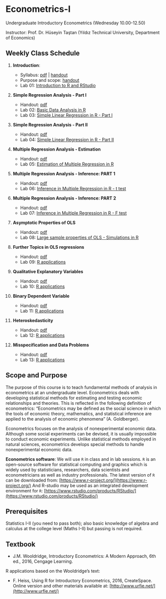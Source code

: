 # Econometrics-I
Undergraduate Introductory Econometrics (Wednesday 10.00-12.50)

Instructor: Prof. Dr. Hüseyin Taştan 
(Yıldız Technical University, Department of Economics)

## Weekly Class Schedule 

1. **Introduction**: 
    * Syllabus: [pdf](https://raw.githack.com/htastan/Econometrics-I/main/syllabus.pdf) | [handout](https://raw.githack.com/htastan/Econometrics-I/main/Slide-Handouts/Handout-00-Intro-Syllabus.pdf)
    * Purpose and scope: [handout](https://raw.githack.com/htastan/Econometrics-I/main/Slide-Handouts/Handout-01-Introduction.pdf)
    * Lab 01: [Introduction to R and RStudio](https://raw.githack.com/htastan/Econometrics-I/main/Labs/Lab-01-Intro-to-R-and-RStudio.html)

2. **Simple Regression Analysis - Part I**
    * Handout: [pdf](https://raw.githack.com/htastan/Econometrics-I/main/Slide-Handouts/Handout-02-Simple-Regression-Analysis-I.pdf)
    * Lab 02: [Basic Data Analysis in R](https://raw.githack.com/htastan/Econometrics-I/main/Labs/Lab-02-Basic-Data-Analysis-in-R.html)
    * Lab 03: [Simple Linear Regression in R - Part I](https://raw.githack.com/htastan/Econometrics-I/main/Labs/Lab-03-SLR-part-1.html)


3. **Simple Regression Analysis - Part II**
    * Handout: [pdf](https://raw.githack.com/htastan/Econometrics-I/main/Slide-Handouts/Handout-03-Simple-Regression-Analysis-II.pdf)
    * Lab 04: [Simple Linear Regression in R - Part II](https://raw.githack.com/htastan/Econometrics-I/main/Labs/Lab-04-SLR-part-2.html)

4. **Multiple Regression Analysis - Estimation**
    * Handout: [pdf](https://raw.githack.com/htastan/Econometrics-I/main/Slide-Handouts/Handout-04-Multiple-Regression-Analysis-Estimation.pdf)
    * Lab 05: [Estimation of Multiple Regression in R](https://raw.githack.com/htastan/Econometrics-I/main/Labs/Lab-05-MLR-estimation.html)

5. **Multiple Regression Analysis - Inference: PART 1**
    * Handout: [pdf](https://raw.githack.com/htastan/Econometrics-I/main/Slide-Handouts/Handout-05-Multiple-Regression-Analysis-Inference.pdf)
    * Lab 06: [Inference in Multiple Regression in R -  t test](https://raw.githack.com/htastan/Econometrics-I/main/Labs/Lab-06-MLR-inference-part-1.html)

6. **Multiple Regression Analysis - Inference: PART 2**
    * Handout: [pdf](https://raw.githack.com/htastan/Econometrics-I/main/Slide-Handouts/Handout-06-Multiple-Regression-Analysis-Inference-II.pdf)
    * Lab 07: [Inference in Multiple Regression in R - F test](https://raw.githack.com/htastan/Econometrics-I/main/Labs/Lab-07-MLR-inference-part-2.html)

7. **Asymptotic Properties of OLS**
    * Handout: [pdf](https://raw.githack.com/htastan/Econometrics-I/main/Slide-Handouts/Handout-07-Asymptotics.pdf)
    * Lab 08: [Large sample properties of OLS - Simulations in R](https://raw.githack.com/htastan/Econometrics-I/main/Labs/Lab-08-Asymptotics.html)

8. **Further Topics in OLS regressions**
    * Handout: [pdf](https://raw.githack.com/htastan/Econometrics-I/main/Slide-Handouts/Handout-08-MLR-Further-Topics.pdf)
    * Lab 09: [R applications](https://raw.githack.com/htastan/Econometrics-I/main/Labs/Lab-09-MLR-further-topics.html)
    
9. **Qualitative Explanatory Variables**
    * Handout: [pdf](https://raw.githack.com/htastan/Econometrics-I/main/Slide-Handouts/Handout-09-Qualitative-Variables.pdf)
    * Lab 10: [R applications](https://raw.githack.com/htastan/Econometrics-I/main/Labs/Lab-10-Dummy-Variables.html)


10. **Binary Dependent Variable**
    * Handout: [pdf](https://raw.githack.com/htastan/Econometrics-I/main/Slide-Handouts/Handout-10-Binary-Dependent-Variable.pdf)
    * Lab 11: [R applications](https://raw.githack.com/htastan/Econometrics-I/main/Labs/Lab-11-Binary-Dependent-Variable.html)

11. **Heteroskedasticity**
    * Handout: [pdf](https://raw.githack.com/htastan/Econometrics-I/main/Slide-Handouts/Handout-11-Heteroscedasticity.pdf)
    * Lab 12: [R applications](https://raw.githack.com/htastan/Econometrics-I/main/Labs/Lab-12-Heteroscedasticity.html)

12. **Misspecification and Data Problems**
    * Handout: [pdf](https://raw.githack.com/htastan/Econometrics-I/main/Slide-Handouts/Handout-12-Misspecification-and-Data-Problems.pdf)
    * Lab 13: [R applications](https://raw.githack.com/htastan/Econometrics-I/main/Labs/Lab-13-Misspecification.html)
    
## Scope and Purpose 

The purpose of this course is to teach fundamental methods of analysis in econometrics at an undergraduate level. Econometrics deals with developing statistical methods for estimating and testing economic relationships and theories. This is reflected in the following definition of econometrics: “Econometrics may be defined as the social science in which the tools of economic theory, mathematics, and statistical inference are applied to the analysis of economic phenomena” (A. Goldberger). 

Econometrics focuses on the analysis of nonexperimental economic data. Although some social experiments can be devised, it is usually impossible to conduct economic experiments. Unlike statistical methods employed in natural sciences, econometrics develops special methods to handle nonexperimental economic data. 

**Econometrics software**: We will use `R` in class and in lab sessions. `R` is an open-source software for statistical computing and graphics which is widely used by statisticians, researchers, data scientists and econometricians as well as industry professionals. The latest version of `R` can be downloaded from: 
[https://www.r-project.org/](https://www.r-project.org/) 
And R-studio may be used as an integrated development environment for `R`: 
[https://www.rstudio.com/products/RStudio/](https://www.rstudio.com/products/RStudio/)

## Prerequisites

Statistics I-II (you need to pass both); also basic knowledge of algebra and calculus at the college level (Maths I-II) but passing is not required. 

## Textbook

  * J.M. Wooldridge, Introductory Econometrics: A Modern Approach, 6th ed., 2016, Cengage Learning.
  
R applications based on the Wooldridge’s text:

  * F. Heiss, Using R for Introductory Econometrics, 2016, CreateSpace. 
Online version and other materials available at: [http://www.urfie.net/](http://www.urfie.net/)


    

    


    

    
    

    
    


